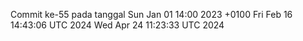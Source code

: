 Commit ke-55 pada tanggal Sun Jan 01 14:00 2023 +0100
Fri Feb 16 14:43:06 UTC 2024
Wed Apr 24 11:23:33 UTC 2024

